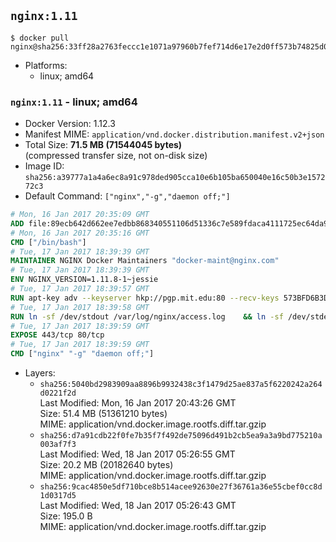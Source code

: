 ## `nginx:1.11`

```console
$ docker pull nginx@sha256:33ff28a2763feccc1e1071a97960b7fef714d6e17e2d0ff573b74825d0049303
```

-	Platforms:
	-	linux; amd64

### `nginx:1.11` - linux; amd64

-	Docker Version: 1.12.3
-	Manifest MIME: `application/vnd.docker.distribution.manifest.v2+json`
-	Total Size: **71.5 MB (71544045 bytes)**  
	(compressed transfer size, not on-disk size)
-	Image ID: `sha256:a39777a1a4a6ec8a91c978ded905cca10e6b105ba650040e16c50b3e157272c3`
-	Default Command: `["nginx","-g","daemon off;"]`

```dockerfile
# Mon, 16 Jan 2017 20:35:09 GMT
ADD file:89ecb642d662ee7edbb868340551106d51336c7e589fdaca4111725ec64da957 in / 
# Mon, 16 Jan 2017 20:35:16 GMT
CMD ["/bin/bash"]
# Tue, 17 Jan 2017 18:39:39 GMT
MAINTAINER NGINX Docker Maintainers "docker-maint@nginx.com"
# Tue, 17 Jan 2017 18:39:39 GMT
ENV NGINX_VERSION=1.11.8-1~jessie
# Tue, 17 Jan 2017 18:39:57 GMT
RUN apt-key adv --keyserver hkp://pgp.mit.edu:80 --recv-keys 573BFD6B3D8FBC641079A6ABABF5BD827BD9BF62 	&& echo "deb http://nginx.org/packages/mainline/debian/ jessie nginx" >> /etc/apt/sources.list 	&& apt-get update 	&& apt-get install --no-install-recommends --no-install-suggests -y 						ca-certificates 						nginx=${NGINX_VERSION} 						nginx-module-xslt 						nginx-module-geoip 						nginx-module-image-filter 						nginx-module-perl 						nginx-module-njs 						gettext-base 	&& rm -rf /var/lib/apt/lists/*
# Tue, 17 Jan 2017 18:39:58 GMT
RUN ln -sf /dev/stdout /var/log/nginx/access.log 	&& ln -sf /dev/stderr /var/log/nginx/error.log
# Tue, 17 Jan 2017 18:39:59 GMT
EXPOSE 443/tcp 80/tcp
# Tue, 17 Jan 2017 18:39:59 GMT
CMD ["nginx" "-g" "daemon off;"]
```

-	Layers:
	-	`sha256:5040bd2983909aa8896b9932438c3f1479d25ae837a5f6220242a264d0221f2d`  
		Last Modified: Mon, 16 Jan 2017 20:43:26 GMT  
		Size: 51.4 MB (51361210 bytes)  
		MIME: application/vnd.docker.image.rootfs.diff.tar.gzip
	-	`sha256:d7a91cdb22f0fe7b35f7f492de75096d491b2cb5ea9a3a9bd775210a003af7f3`  
		Last Modified: Wed, 18 Jan 2017 05:26:55 GMT  
		Size: 20.2 MB (20182640 bytes)  
		MIME: application/vnd.docker.image.rootfs.diff.tar.gzip
	-	`sha256:9cac4850e5df710bce8b514acee92630e27f36761a36e55cbef0cc8d1d0317d5`  
		Last Modified: Wed, 18 Jan 2017 05:26:43 GMT  
		Size: 195.0 B  
		MIME: application/vnd.docker.image.rootfs.diff.tar.gzip
